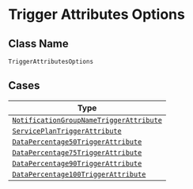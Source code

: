 
# Trigger Attributes Options

## Class Name

`TriggerAttributesOptions`

## Cases

| Type |
|  --- |
| [`NotificationGroupNameTriggerAttribute`](../../../doc/models/notification-group-name-trigger-attribute.md) |
| [`ServicePlanTriggerAttribute`](../../../doc/models/service-plan-trigger-attribute.md) |
| [`DataPercentage50TriggerAttribute`](../../../doc/models/data-percentage-50-trigger-attribute.md) |
| [`DataPercentage75TriggerAttribute`](../../../doc/models/data-percentage-75-trigger-attribute.md) |
| [`DataPercentage90TriggerAttribute`](../../../doc/models/data-percentage-90-trigger-attribute.md) |
| [`DataPercentage100TriggerAttribute`](../../../doc/models/data-percentage-100-trigger-attribute.md) |

